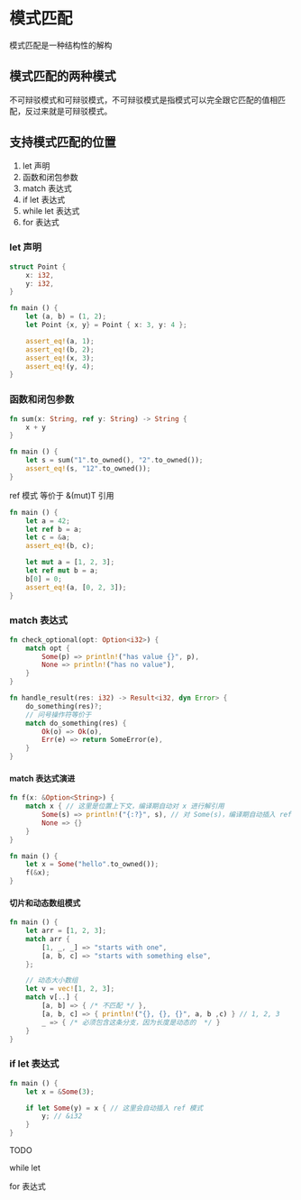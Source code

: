 # 模式匹配

模式匹配是一种结构性的解构

## 模式匹配的两种模式

不可辩驳模式和可辩驳模式，不可辩驳模式是指模式可以完全跟它匹配的值相匹配，反过来就是可辩驳模式。

## 支持模式匹配的位置

1. let 声明
2. 函数和闭包参数
3. match 表达式
4. if let 表达式
5. while let 表达式
6. for 表达式

### let 声明

```rust
struct Point {
    x: i32,
    y: i32,
}

fn main () {
    let (a, b) = (1, 2);
    let Point {x, y} = Point { x: 3, y: 4 };

    assert_eq!(a, 1);
    assert_eq!(b, 2);
    assert_eq!(x, 3);
    assert_eq!(y, 4);
}
```

### 函数和闭包参数

```rust
fn sum(x: String, ref y: String) -> String {
    x + y
}

fn main () {
    let s = sum("1".to_owned(), "2".to_owned());
    assert_eq!(s, "12".to_owned());
}
```

ref 模式 等价于 &(mut)T 引用

```rust
fn main () {
    let a = 42;
    let ref b = a;
    let c = &a;
    assert_eq!(b, c);

    let mut a = [1, 2, 3];
    let ref mut b = a;
    b[0] = 0;
    assert_eq!(a, [0, 2, 3]);
}
```

### match 表达式

```rust
fn check_optional(opt: Option<i32>) {
    match opt {
        Some(p) => println!("has value {}", p),
        None => println!("has no value"),
    }
}

fn handle_result(res: i32) -> Result<i32, dyn Error> {
    do_something(res)?;
    // 问号操作符等价于
    match do_something(res) {
        Ok(o) => Ok(o),
        Err(e) => return SomeError(e),
    }
}
```

#### match 表达式演进

```rust
fn f(x: &Option<String>) {
    match x { // 这里是位置上下文，编译期自动对 x 进行解引用
        Some(s) => println!("{:?}", s), // 对 Some(s)，编译期自动插入 ref 模式
        None => {}
    }
}

fn main () {
    let x = Some("hello".to_owned());
    f(&x);
}
```

#### 切片和动态数组模式

```rust
fn main () {
    let arr = [1, 2, 3];
    match arr {
        [1, _, _] => "starts with one",
        [a, b, c] => "starts with something else",
    };

    // 动态大小数组
    let v = vec![1, 2, 3];
    match v[..] {
        [a, b] => { /* 不匹配 */ },
        [a, b, c] => { println!("{}, {}, {}", a, b ,c) } // 1, 2, 3
        _ => { /* 必须包含这条分支，因为长度是动态的  */ }
    }
}
```

### if let 表达式

```rust
fn main () {
    let x = &Some(3);

    if let Some(y) = x { // 这里会自动插入 ref 模式
        y; // &i32
    }
}
```

TODO

while let

for 表达式
